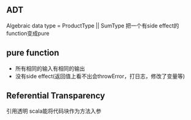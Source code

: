 ## ADT 
Algebraic data type = ProductType || SumType
把一个有side effect的function变成pure

## pure function
- 所有相同的输入有相同的输出
- 没有side effect(返回值上看不出会throwError，打日志，修改了变量等)

## Referential Transparency
引用透明
scala能将代码块作为方法入参
